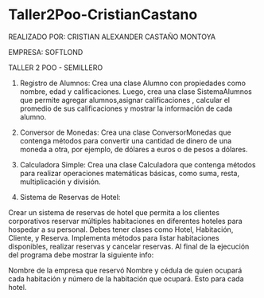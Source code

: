 # Taller2Poo-CristianCastano
REALIZADO POR: CRISTIAN ALEXANDER CASTAÑO MONTOYA

EMPRESA: SOFTLOND

TALLER 2 POO - SEMILLERO

1. Registro de Alumnos:
Crea una clase Alumno con propiedades como nombre, edad y calificaciones. Luego, crea una clase SistemaAlumnos que permite agregar alumnos,asignar calificaciones , calcular el promedio de sus calificaciones y mostrar la información de cada alumno.

2. Conversor de Monedas:
Crea una clase ConversorMonedas que contenga métodos para convertir una cantidad de dinero de una moneda a otra, por ejemplo, de dólares a euros o de pesos a dólares.

3. Calculadora Simple:
Crea una clase Calculadora que contenga métodos para realizar operaciones matemáticas básicas, como suma, resta, multiplicación y división.

4. Sistema de Reservas de Hotel:

Crear un sistema de reservas de hotel que permita a los clientes corporativos reservar múltiples habitaciones en diferentes hoteles para hospedar a su personal. Debes tener clases como Hotel, Habitación, Cliente, y Reserva. Implementa métodos para listar habitaciones disponibles, realizar reservas y cancelar reservas. Al final de la ejecución del programa debe mostrar la siguiente info:

Nombre de la empresa que reservó
Nombre y cédula de quien ocupará cada habitación y número de la habitación que ocupará. Esto para cada hotel.

